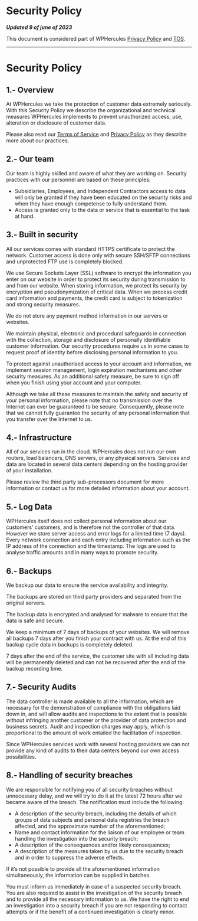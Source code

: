 # Security Policy

***Updated 9 of june of 2023***

This document is considered part of WPHercules [Privacy Policy](https://terms.wphercules.com/privacy/) and [TOS](https://terms.wphercules.com/).

---

# Security Policy

## 1.- Overview

At WPHercules we take the protection of customer data extremely seriously. With this Security Policy we describe the organizational and technical measures WPHercules implements to prevent unauthorized access, use, alteration or disclosure of customer data.

Please also read our [Terms of Service](https://wpherc.com/terms/terms-of-service/) and [Privacy Policy](https://wpherc.com/terms/privacy-policy/) as they describe more about our practices.

## 2.- Our team

Our team is highly skilled and aware of what they are working on. Security practices with our personnel are based on these principles:

- Subsidiaries, Employees, and Independent Contractors access to data will only be granted if they have been educated on the security risks and when they have enough competense to fully understand them.
- Access is granted only to the data or service that is essential to the task at hand.

## 3.- Built in security

All our services comes with standard HTTPS certificate to protect the network. Customer access is done only with secure SSH/SFTP connections and unprotected FTP use is completely blocked.

We use Secure Sockets Layer (SSL) software to encrypt the information you enter on our website in order to protect its security during transmission to and from our website. When storing information, we protect its security by encryption and pseudonymization of critical data. When we process credit card information and payments, the credit card is subject to tokenization and strong security measures.

We do not store any payment method information in our servers or websites.

We maintain physical, electronic and procedural safeguards in connection with the collection, storage and disclosure of personally identifiable customer information. Our security procedures require us in some cases to request proof of identity before disclosing personal information to you.

To protect against unauthorised access to your account and information, we implement session management, login expiration mechanisms and other security measures. As an additional safety measure, be sure to sign off when you finish using your account and your computer.

Although we take all these measures to maintain the safety and security of your personal information, please note that no transmission over the Internet can ever be guaranteed to be secure. Consequently, please note that we cannot fully guarantee the security of any personal information that you transfer over the Internet to us.

## 4.- Infrastructure

All of our services run in the cloud. WPHercules does not run our own routers, load balancers, DNS servers, or any physical servers. Services and data are located in several data centers depending on the hosting provider of your installation.

Please review the third party sub-processors document for more information or contact us for more detailed information about your account.

## 5.- Log Data

WPHercules itself does not collect personal information about our customers’ customers, and is therefore not the controller of that data. However we store server access and error logs for a limited time (7 days). Every network connection and each entry including information such as the IP address of the connection and the timestamp. The logs are used to analyse traffic amounts and in many ways to promote security.

## 6.- Backups

We backup our data to ensure the service availability and integrity.

The backups are stored on third party providers and separated from the original servers.

The backup data is encrypted and analysed for malware to ensure that the data is safe and secure.

We keep a minimum of 7 days of backups of your websites. We will remove all backups 7 days after you finish your contract with us. At the end of this backup cycle data in backups is completely deleted.

7 days after the end of the service, the customer site with all including data will be permanently deleted and can not be recovered after the end of the backup recording time.

## 7.- Security Audits

The data controller is made available to all the information, which are necessary for the demonstration of compliance with the obligations laid down in, and will allow audits and inspections to the extent that is possible without infringing another customer or the provider of data protection and business secrets. Audit and inspection charges may apply, which is proportional to the amount of work entailed the facilitation of inspection.

Since WPHercules services work with several hosting providers we can not provide any kind of audits to their data centers beyond our own access possibilities.

## 8.- Handling of security breaches

We are responsible for notifying you of all security breaches without unnecessary delay, and we will try to do it at the latest 72 hours after we became aware of the breach. The notification must include the following:

- A description of the security breach, including the details of which groups of data subjects and personal data registries the breach affected, and the approximate number of the aforementioned;
- Name and contact information for the liaison of our employee or team handling the investigation into the security breach;
- A description of the consequences and/or likely consequences;
- A description of the measures taken by us due to the security breach and in order to suppress the adverse effects.

If it’s not possible to provide all the aforementioned information simultaneously, the information can be supplied in batches.

You must inform us immediately in case of a suspected security breach. You are also required to assist in the investigation of the security breach and to provide all the necessary information to us. We have the right to end an investigation into a security breach if you are not responding to contact attempts or if the benefit of a continued investigation is clearly minor.